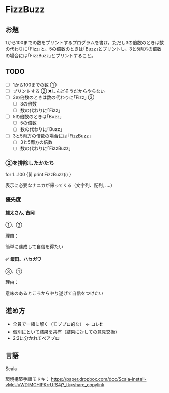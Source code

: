 # FizzBuzz

## お題

1から100までの数をプリントするプログラムを書け。ただし3の倍数のときは数の代わりに｢Fizz｣と、5の倍数のときは｢Buzz｣とプリントし、3と5両方の倍数の場合には｢FizzBuzz｣とプリントすること。

## TODO

- [ ] 1から100までの数                    ①
- [ ] プリントする                        ② ❌しんどそうだからやらない
- [ ] 3の倍数のときは数の代わりに｢Fizz｣      ③
  - [ ] 3の倍数
  - [ ] 数の代わりに｢Fizz｣
- [ ] 5の倍数のときは｢Buzz｣
  - [ ] 5の倍数
  - [ ] 数の代わりに｢Buzz｣
- [ ] 3と5両方の倍数の場合には｢FizzBuzz｣
  - [ ] 3と5両方の倍数
  - [ ] 数の代わりに｢FizzBuzz｣

### ②を排除したかたち

for 1...100 {|i|
  print FizzBuzz(i)
}

表示に必要なナニカが帰ってくる（文字列、配列, ....）

### 優先度

#### 雄太さん, 吉岡

①、③

理由：

簡単に達成して自信を得たい

#### ✅ 飯田、ハセガワ

③、①

理由：

意味のあるところからやり遂げて自信をつけたい

## 進め方

* 全員で一緒に解く（モブプロ的な） ← コレ❗❗
* 個別にといて結果を共有（結果に対しての意見交換）
* 2:2に分かれてペアプロ

## 言語

Scala

環境構築手順モドキ： https://paper.dropbox.com/doc/Scala-install-vMcUuWDlMCHIPKrrUfS4j?_tk=share_copylink